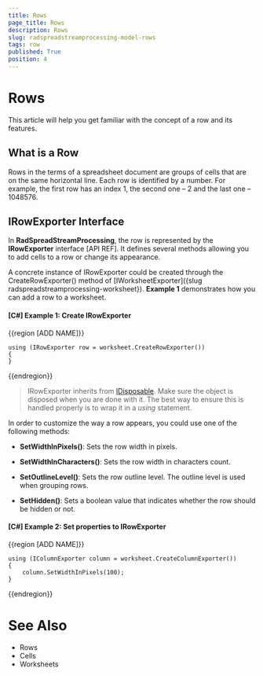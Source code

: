 ```yaml
---
title: Rows
page_title: Rows
description: Rows
slug: radspreadstreamprocessing-model-rows
tags: row
published: True
position: 4
---
```


# Rows

This article will help you get familiar with the concept of a row and its features.

## What is a Row

Rows in the terms of a spreadsheet document are groups of cells that are on the same horizontal line. Each row is identified by a number. For example, the first row has an index 1, the second one – 2 and the last one – 1048576. 


## IRowExporter Interface

In **RadSpreadStreamProcessing**, the row is represented by the **IRowExporter** interface [API REF]. It defines several methods allowing you to add cells to a row or change its appearance.

A concrete instance of IRowExporter could be created through the CreateRowExporter() method of [IWorksheetExporter]({slug radspreadstreamprocessing-worksheet}). **Example 1** demonstrates how you can add a row to a worksheet.

#### **[C#] Example 1: Create IRowExporter**


{{region [ADD NAME]}}

	using (IRowExporter row = worksheet.CreateRowExporter())
	{
	}
{{endregion}}

>IRowExporter inherits from [IDisposable](https://msdn.microsoft.com/en-us/library/system.idisposable(v=vs.110).aspx). Make sure the object is disposed when you are done with it. The best way to ensure this is handled properly is to wrap it in a *using* statement.


In order to customize the way a row appears, you could use one of the following methods:

* **SetWidthInPixels()**: Sets the row width in pixels.

* **SetWidthInCharacters()**: Sets the row width in characters count.

* **SetOutlineLevel()**: Sets the row outline level. The outline level is used when grouping rows.

* **SetHidden()**: Sets a boolean value that indicates whether the row should be hidden or not.


#### **[C#] Example 2: Set properties to IRowExporter**

{{region [ADD NAME]}}

	using (IColumnExporter column = worksheet.CreateColumnExporter())
	{
		column.SetWidthInPixels(100);
	}
{{endregion}}

# See Also

* Rows
* Cells
* Worksheets